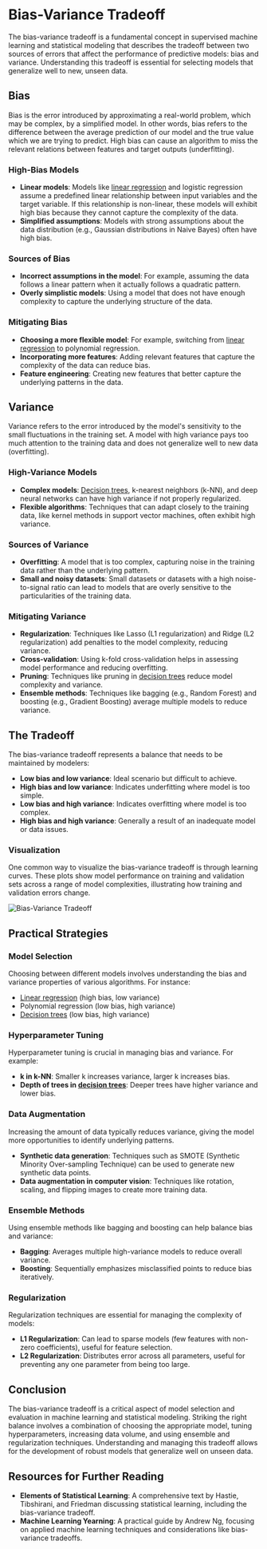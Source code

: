 # Bias-Variance Tradeoff

The bias-variance tradeoff is a fundamental concept in supervised machine learning and statistical modeling that describes the tradeoff between two sources of errors that affect the performance of predictive models: bias and variance. Understanding this tradeoff is essential for selecting models that generalize well to new, unseen data.

## Bias

Bias is the error introduced by approximating a real-world problem, which may be complex, by a simplified model. In other words, bias refers to the difference between the average prediction of our model and the true value which we are trying to predict. High bias can cause an algorithm to miss the relevant relations between features and target outputs (underfitting). 

### High-Bias Models

- **Linear models**: Models like [linear regression](../l/linear_regression.md) and logistic regression assume a predefined linear relationship between input variables and the target variable. If this relationship is non-linear, these models will exhibit high bias because they cannot capture the complexity of the data.
- **Simplified assumptions**: Models with strong assumptions about the data distribution (e.g., Gaussian distributions in Naive Bayes) often have high bias.

### Sources of Bias

- **Incorrect assumptions in the model**: For example, assuming the data follows a linear pattern when it actually follows a quadratic pattern.
- **Overly simplistic models**: Using a model that does not have enough complexity to capture the underlying structure of the data.

### Mitigating Bias

- **Choosing a more flexible model**: For example, switching from [linear regression](../l/linear_regression.md) to polynomial regression.
- **Incorporating more features**: Adding relevant features that capture the complexity of the data can reduce bias.
- **Feature engineering**: Creating new features that better capture the underlying patterns in the data.

## Variance

Variance refers to the error introduced by the model's sensitivity to the small fluctuations in the training set. A model with high variance pays too much attention to the training data and does not generalize well to new data (overfitting). 

### High-Variance Models

- **Complex models**: [Decision trees](../d/decision_trees.md), k-nearest neighbors (k-NN), and deep neural networks can have high variance if not properly regularized.
- **Flexible algorithms**: Techniques that can adapt closely to the training data, like kernel methods in support vector machines, often exhibit high variance.

### Sources of Variance

- **Overfitting**: A model that is too complex, capturing noise in the training data rather than the underlying pattern.
- **Small and noisy datasets**: Small datasets or datasets with a high noise-to-signal ratio can lead to models that are overly sensitive to the particularities of the training data.

### Mitigating Variance

- **Regularization**: Techniques like Lasso (L1 regularization) and Ridge (L2 regularization) add penalties to the model complexity, reducing variance.
- **Cross-validation**: Using k-fold cross-validation helps in assessing model performance and reducing overfitting.
- **Pruning**: Techniques like pruning in [decision trees](../d/decision_trees.md) reduce model complexity and variance.
- **Ensemble methods**: Techniques like bagging (e.g., Random Forest) and boosting (e.g., Gradient Boosting) average multiple models to reduce variance.

## The Tradeoff

The bias-variance tradeoff represents a balance that needs to be maintained by modelers:

- **Low bias and low variance**: Ideal scenario but difficult to achieve.
- **High bias and low variance**: Indicates underfitting where model is too simple.
- **Low bias and high variance**: Indicates overfitting where model is too complex.
- **High bias and high variance**: Generally a result of an inadequate model or data issues.

### Visualization

One common way to visualize the bias-variance tradeoff is through learning curves. These plots show model performance on training and validation sets across a range of model complexities, illustrating how training and validation errors change.

![Bias-Variance Tradeoff](https://miro.medium.com/max/1400/1*yDnW5gQlyFQDaHdJibEp1w.png)

## Practical Strategies

### Model Selection

Choosing between different models involves understanding the bias and variance properties of various algorithms. For instance:

- [Linear regression](../l/linear_regression.md) (high bias, low variance)
- Polynomial regression (low bias, high variance)
- [Decision trees](../d/decision_trees.md) (low bias, high variance)

### Hyperparameter Tuning

Hyperparameter tuning is crucial in managing bias and variance. For example:

- **k in k-NN**: Smaller k increases variance, larger k increases bias.
- **Depth of trees in [decision trees](../d/decision_trees.md)**: Deeper trees have higher variance and lower bias.

### Data Augmentation

Increasing the amount of data typically reduces variance, giving the model more opportunities to identify underlying patterns.

- **Synthetic data generation**: Techniques such as SMOTE (Synthetic Minority Over-sampling Technique) can be used to generate new synthetic data points.
- **Data augmentation in computer vision**: Techniques like rotation, scaling, and flipping images to create more training data.

### Ensemble Methods

Using ensemble methods like bagging and boosting can help balance bias and variance:

- **Bagging**: Averages multiple high-variance models to reduce overall variance.
- **Boosting**: Sequentially emphasizes misclassified points to reduce bias iteratively.

### Regularization

Regularization techniques are essential for managing the complexity of models:

- **L1 Regularization**: Can lead to sparse models (few features with non-zero coefficients), useful for feature selection.
- **L2 Regularization**: Distributes error across all parameters, useful for preventing any one parameter from being too large.

## Conclusion

The bias-variance tradeoff is a critical aspect of model selection and evaluation in machine learning and statistical modeling. Striking the right balance involves a combination of choosing the appropriate model, tuning hyperparameters, increasing data volume, and using ensemble and regularization techniques. Understanding and managing this tradeoff allows for the development of robust models that generalize well on unseen data.

## Resources for Further Reading

- **Elements of Statistical Learning**: A comprehensive text by Hastie, Tibshirani, and Friedman discussing statistical learning, including the bias-variance tradeoff.
- **Machine Learning Yearning**: A practical guide by Andrew Ng, focusing on applied machine learning techniques and considerations like bias-variance tradeoffs.